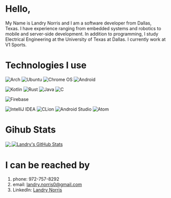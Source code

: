 Hello,
======

My Name is Landry Norris and I am a software developer from Dallas, Texas. 
I have experience ranging from embedded systems and robotics to mobile and server-side development. 
In addition to programming, I study Electrical Engineering at the University of Texas at Dallas.
I currently work at V1 Sports.

Technologies I use
==================
![Arch](https://img.shields.io/badge/Arch%20Linux-333?logo=arch-linux&style=for-the-badge)
![Ubuntu](https://img.shields.io/badge/Ubuntu-333?style=for-the-badge&logo=ubuntu)
![Chrome OS](https://img.shields.io/badge/chrome%20os-333?style=for-the-badge&logo=google%20chrome)
![Android](https://img.shields.io/badge/Android-333?logo=android&style=for-the-badge)

![Kotlin](https://img.shields.io/badge/kotlin-333.svg?style=for-the-badge&logo=kotlin)
![Rust](https://img.shields.io/badge/rust-333.svg?style=for-the-badge&logo=rust&logoColor=orange)
![Java](https://img.shields.io/badge/java-333.svg?style=for-the-badge&logo=java&logoColor=red&labelColor=eee)
![C](https://img.shields.io/badge/c-333.svg?style=for-the-badge&logo=c&labelColor=366d96&logoColor=white)

![Firebase](https://img.shields.io/badge/firebase-333.svg?style=for-the-badge&logo=firebase)

![IntelliJ IDEA](https://img.shields.io/badge/IntelliJIDEA-333.svg?style=for-the-badge&logo=intellij-idea&logoColor=white)
![CLion](https://img.shields.io/badge/CLion-333?style=for-the-badge&logo=clion&logoColor=white)
![Android Studio](https://img.shields.io/badge/Android%20Studio-333.svg?style=for-the-badge&logo=android-studio&logoColor=3DDC84)
![Atom](https://img.shields.io/badge/Atom-%2366595C.svg?style=for-the-badge&logo=atom&logoColor=green)

Gihub Stats
===========

<a href="https://github.com/LandryNorris/LandryNorris">
  <img align="center" src="https://github-readme-stats.vercel.app/api/top-langs/?username=LandryNorris&title_color=000000&text_color=000000" />
</a>

<a href="https://github.com/LandryNorris/LandryNorris">
  <img align="center" src="https://github-readme-stats.vercel.app/api?username=LandryNorris&show_icons=true&line_height=27&count_private=true&title_color=000000&text_color=000000&icon_color=FAC051" alt="Landry's GitHub Stats" />
</a>

I can be reached by
===================

1. phone: 972-757-8292
1. email: landry.norris0@gmail.com
1. LinkedIn: [Landry Norris](https://www.linkedin.com/in/landry-norris)

